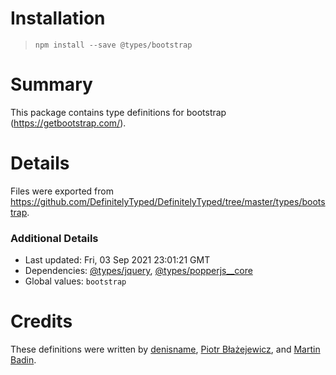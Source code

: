 # Installation
> `npm install --save @types/bootstrap`

# Summary
This package contains type definitions for bootstrap (https://getbootstrap.com/).

# Details
Files were exported from https://github.com/DefinitelyTyped/DefinitelyTyped/tree/master/types/bootstrap.

### Additional Details
 * Last updated: Fri, 03 Sep 2021 23:01:21 GMT
 * Dependencies: [@types/jquery](https://npmjs.com/package/@types/jquery), [@types/popperjs__core](https://npmjs.com/package/@types/popperjs__core)
 * Global values: `bootstrap`

# Credits
These definitions were written by [denisname](https://github.com/denisname), [Piotr Błażejewicz](https://github.com/peterblazejewicz), and [Martin Badin](https://github.com/martin-badin).
